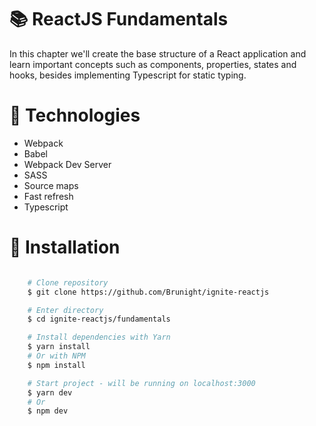 # 📚 ReactJS Fundamentals

In this chapter we'll create the base structure of a React application and learn important concepts such as components, properties, states and hooks, besides implementing Typescript for static typing.

# 🚀 Technologies

- Webpack
- Babel
- Webpack Dev Server
- SASS
- Source maps
- Fast refresh
- Typescript

# 📁 Installation

```bash

    # Clone repository
    $ git clone https://github.com/Brunight/ignite-reactjs

    # Enter directory
    $ cd ignite-reactjs/fundamentals

    # Install dependencies with Yarn
    $ yarn install
    # Or with NPM
    $ npm install

    # Start project - will be running on localhost:3000
    $ yarn dev
    # Or
    $ npm dev
```
